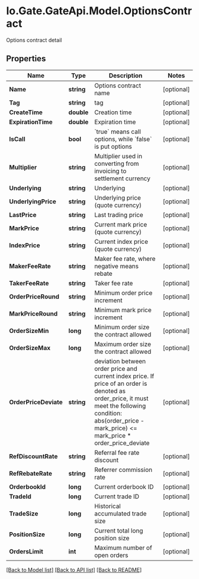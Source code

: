 
# Io.Gate.GateApi.Model.OptionsContract

Options contract detail

## Properties

Name | Type | Description | Notes
------------ | ------------- | ------------- | -------------
**Name** | **string** | Options contract name | [optional] 
**Tag** | **string** | tag | [optional] 
**CreateTime** | **double** | Creation time | [optional] 
**ExpirationTime** | **double** | Expiration time | [optional] 
**IsCall** | **bool** | &#x60;true&#x60; means call options, while &#x60;false&#x60; is put options | [optional] 
**Multiplier** | **string** | Multiplier used in converting from invoicing to settlement currency | [optional] 
**Underlying** | **string** | Underlying | [optional] 
**UnderlyingPrice** | **string** | Underlying price (quote currency) | [optional] 
**LastPrice** | **string** | Last trading price | [optional] 
**MarkPrice** | **string** | Current mark price (quote currency) | [optional] 
**IndexPrice** | **string** | Current index price (quote currency) | [optional] 
**MakerFeeRate** | **string** | Maker fee rate, where negative means rebate | [optional] 
**TakerFeeRate** | **string** | Taker fee rate | [optional] 
**OrderPriceRound** | **string** | Minimum order price increment | [optional] 
**MarkPriceRound** | **string** | Minimum mark price increment | [optional] 
**OrderSizeMin** | **long** | Minimum order size the contract allowed | [optional] 
**OrderSizeMax** | **long** | Maximum order size the contract allowed | [optional] 
**OrderPriceDeviate** | **string** | deviation between order price and current index price. If price of an order is denoted as order_price, it must meet the following condition:      abs(order_price - mark_price) &lt;&#x3D; mark_price * order_price_deviate | [optional] 
**RefDiscountRate** | **string** | Referral fee rate discount | [optional] 
**RefRebateRate** | **string** | Referrer commission rate | [optional] 
**OrderbookId** | **long** | Current orderbook ID | [optional] 
**TradeId** | **long** | Current trade ID | [optional] 
**TradeSize** | **long** | Historical accumulated trade size | [optional] 
**PositionSize** | **long** | Current total long position size | [optional] 
**OrdersLimit** | **int** | Maximum number of open orders | [optional] 

[[Back to Model list]](../README.md#documentation-for-models)
[[Back to API list]](../README.md#documentation-for-api-endpoints)
[[Back to README]](../README.md)
